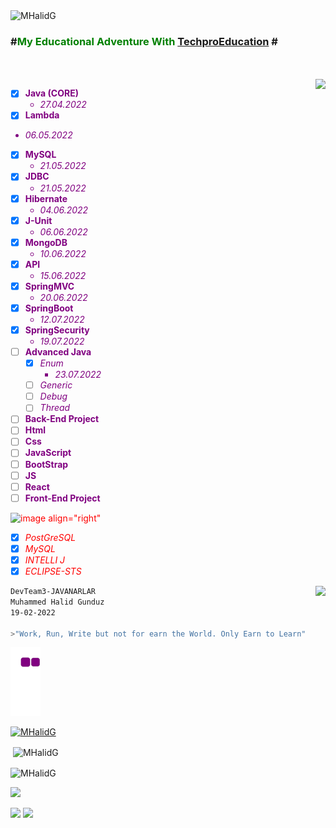 <br />
<br />


<!-- ![](https://visitor-badge.glitch.me/badge?page_id=MHalidG.MHalidG) -->

 <p align="left"> <img src="https://komarev.com/ghpvc/?username=MHalidG&label=Profile%20views&color=0e75b6&style=flat" alt="MHalidG" /> </p>

### \#<font color="Green">My Educational Adventure With</font>  <font color="Blue">[TechproEducation] </font>\#
 <font color="red">
 
<br />
<br />
 
  
<font color="Purple">
<img src="https://github-readme-stats.vercel.app/api?username=MHalidG&count_private=true"  align="right">
 
- [x] **Java (CORE)** 
  - *27.04.2022*
- [x]  **Lambda**
  - *06.05.2022*
- [x] **MySQL**
  - *21.05.2022*
- [x] **JDBC**
  - *21.05.2022*
- [x] **Hibernate**
   - *04.06.2022*
- [x] **J-Unit**
   - *06.06.2022*
- [x] **MongoDB**
   - *10.06.2022* 
- [x] **API**
    - *15.06.2022* 
- [x] **SpringMVC**
    - *20.06.2022* 
- [x] **SpringBoot**
    - *12.07.2022*
- [x] **SpringSecurity**
    - *19.07.2022*
- [ ] **Advanced Java**
  - [x] *Enum*
    - *23.07.2022*
  - [ ] *Generic*
  - [ ] *Debug*
  - [ ] *Thread*
- [ ] **Back-End Project**
- [ ] **Html**
- [ ] **Css**
- [ ] **JavaScript**
- [ ] **BootStrap**
- [ ] **JS**
- [ ] **React**
- [ ] **Front-End Project**
</font>
 
![image align="right"](https://user-images.githubusercontent.com/100026570/172024982-a30bcc4a-af18-4080-9c4d-40e660c753ba.png) 

- [x] *PostGreSQL*
- [x] *MySQL*
- [x] *INTELLI J*
- [x] *ECLIPSE-STS*

<img src="https://github-readme-stats.vercel.app/api/top-langs/?username=MHalidG"  align="right">
</font>
 
[TechproEducation]: https://techproeducation.com

```bash
DevTeam3-JAVANARLAR
Muhammed Halid Gunduz 
19-02-2022

>"Work, Run, Write but not for earn the World. Only Earn to Learn"
```

![snake gif](https://github.com/MHalidG/MHalidG/blob/output/github-contribution-grid-snake.gif)
 


<p align="left"> <a href="https://github.com/ryo-ma/github-profile-trophy"><img src="https://github-profile-trophy.vercel.app/?username=MHalidG" alt="MHalidG" /></a> </p>



<p>&nbsp;<img align="center" src="https://github-readme-stats.vercel.app/api?username=MHalidG&show_icons=true&locale=en" alt="MHalidG" /></p>

<p><img align="center" src="https://github-readme-streak-stats.herokuapp.com/?user=MHalidG&" alt="MHalidG" /></p>





![](https://github-profile-summary-cards.vercel.app/api/cards/profile-details?username=MHalidG&theme=dracula)

![](https://github-profile-summary-cards.vercel.app/api/cards/most-commit-language?username=MHalidG&theme=dracula)
![](https://github-profile-summary-cards.vercel.app/api/cards/stats?username=MHalidG&theme=dracula) 

